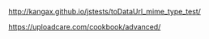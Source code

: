 http://kangax.github.io/jstests/toDataUrl_mime_type_test/

https://uploadcare.com/cookbook/advanced/